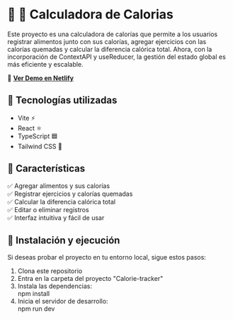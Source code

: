 # 🥗 💪 Calculadora de Calorias

Este proyecto es una calculadora de calorías que permite a los usuarios registrar alimentos junto con sus calorías, agregar ejercicios con las calorías quemadas y calcular la diferencia calórica total. Ahora, con la incorporación de ContextAPI y useReducer, la gestión del estado global es más eficiente y escalable.

🔗 **[Ver Demo en Netlify](https://celadon-toffee-f5557b.netlify.app/)**  

## 🚀 Tecnologías utilizadas  
- Vite ⚡  
- React ⚛️  
- TypeScript 🟦  
- Tailwind CSS 🎨  

## 📌 Características  
✅ Agregar alimentos y sus calorías  
✅ Registrar ejercicios y calorías quemadas  
✅ Calcular la diferencia calórica total  
✅ Editar o eliminar registros  
✅ Interfaz intuitiva y fácil de usar 

## 📂 Instalación y ejecución  
Si deseas probar el proyecto en tu entorno local, sigue estos pasos:  

1. Clona este repositorio
2. Entra en la carpeta del proyecto "Calorie-tracker"
3. Instala las dependencias:  
   npm install
4. Inicia el servidor de desarrollo:  
   npm run dev

